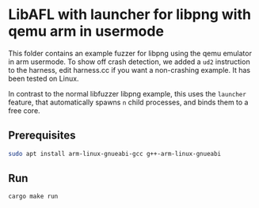# LibAFL with launcher for libpng with qemu arm in usermode

This folder contains an example fuzzer for libpng using the qemu emulator in arm usermode.
To show off crash detection, we added a `ud2` instruction to the harness, edit harness.cc if you want a non-crashing example.
It has been tested on Linux.

In contrast to the normal libfuzzer libpng example, this uses the `launcher` feature, that automatically spawns `n` child processes, and binds them to a free core.

## Prerequisites
```bash
sudo apt install arm-linux-gnueabi-gcc g++-arm-linux-gnueabi
```

## Run

```bash
cargo make run
```
